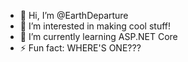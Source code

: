 - 👋 Hi, I’m @EarthDeparture
- 👀 I’m interested in making cool stuff!
- 🌱 I’m currently learning ASP.NET Core
- ⚡ Fun fact: WHERE'S ONE???

<!---
EarthDeparture/EarthDeparture is a ✨ special ✨ repository because its `README.md` (this file) appears on your GitHub profile.
You can click the Preview link to take a look at your changes.
--->
